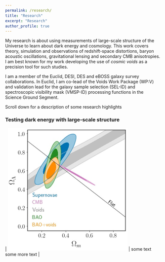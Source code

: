 ```yaml
---
permalink: /research/
title: "Research"
excerpt: "Research"
author_profile: true
---
```


My research is about using measurements of large-scale structure of the Universe to learn about dark energy and cosmology.
This work covers theory, simulation and observations of redshift-space distortions, baryon acoustic oscillations, gravitational lensing and secondary CMB anisotropies.
I am best known for my work developing the use of *cosmic voids* as a precision tool for such studies.  

I am a member of the Euclid, DESI, DES and eBOSS galaxy survey collaborations. In Euclid, I am co-lead of the Voids Work Package (WP:V) and validation lead for the galaxy sample selection (SEL-ID) and spectroscopic visibility mask (VMSP-ID) processing functions in the Science Ground Segment.

Scroll down for a description of some research highlights

### Testing dark energy with large-scale structure

| ![](../images/concordance.jpg) | some text <br> some more text |
